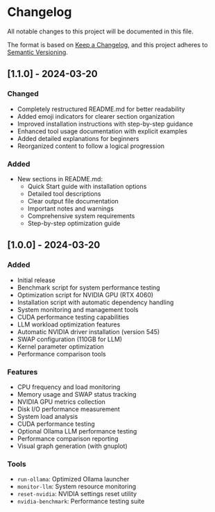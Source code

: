 # Changelog

All notable changes to this project will be documented in this file.

The format is based on [Keep a Changelog](https://keepachangelog.com/en/1.0.0/),
and this project adheres to [Semantic Versioning](https://semver.org/spec/v2.0.0.html).

## [1.1.0] - 2024-03-20

### Changed
- Completely restructured README.md for better readability
- Added emoji indicators for clearer section organization
- Improved installation instructions with step-by-step guidance
- Enhanced tool usage documentation with explicit examples
- Added detailed explanations for beginners
- Reorganized content to follow a logical progression

### Added
- New sections in README.md:
  - Quick Start guide with installation options
  - Detailed tool descriptions
  - Clear output file documentation
  - Important notes and warnings
  - Comprehensive system requirements
  - Step-by-step optimization guide

## [1.0.0] - 2024-03-20

### Added
- Initial release
- Benchmark script for system performance testing
- Optimization script for NVIDIA GPU (RTX 4060)
- Installation script with automatic dependency handling
- System monitoring and management tools
- CUDA performance testing capabilities
- LLM workload optimization features
- Automatic NVIDIA driver installation (version 545)
- SWAP configuration (110GB for LLM)
- Kernel parameter optimization
- Performance comparison tools

### Features
- CPU frequency and load monitoring
- Memory usage and SWAP status tracking
- NVIDIA GPU metrics collection
- Disk I/O performance measurement
- System load analysis
- CUDA performance testing
- Optional Ollama LLM performance testing
- Performance comparison reporting
- Visual graph generation (with gnuplot)

### Tools
- `run-ollama`: Optimized Ollama launcher
- `monitor-llm`: System resource monitoring
- `reset-nvidia`: NVIDIA settings reset utility
- `nvidia-benchmark`: Performance testing suite
